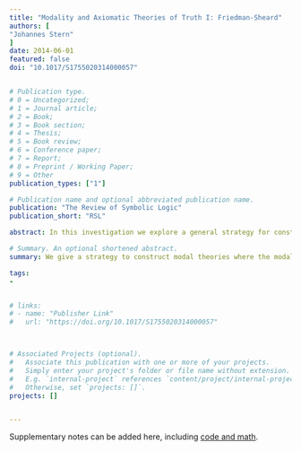 ```yaml
---
title: "Modality and Axiomatic Theories of Truth I: Friedman-Sheard"
authors: [
"Johannes Stern"
]
date: 2014-06-01
featured: false
doi: "10.1017/S1755020314000057"


# Publication type.
# 0 = Uncategorized;
# 1 = Journal article;
# 2 = Book;
# 3 = Book section;
# 4 = Thesis;
# 5 = Book review;
# 6 = Conference paper;
# 7 = Report;
# 8 = Preprint / Working Paper;
# 9 = Other
publication_types: ["1"]

# Publication name and optional abbreviated publication name.
publication: "The Review of Symbolic Logic"
publication_short: "RSL"

abstract: In this investigation we explore a general strategy for constructing modal theories where the modal notion is conceived as a predicate. The idea of this strategy is to develop modal theories over axiomatic theories of truth. In this first paper of our two part investigation we develop the general strategy and then apply it to the axiomatic theory of truth Friedman-Sheard. We thereby obtain the theory Modal Friedman-Sheard. The theory Modal Friedman-Sheard is then discussed from three different perspectives. First, we show that Modal Friedman-Sheard preserves theoremhood modulo translation with respect to modal operator logic. Second, we turn to semantic aspects and develop a modal semantics for the newly developed theory. Third, we investigate whether the modal predicate of Modal Friedman-Sheard can be understood along the lines of a proposal of Kripke, namely as a truth predicate modified by a modal operator.

# Summary. An optional shortened abstract.
summary: We give a strategy to construct modal theories where the modal notion is conceived as a predicate. In this paper we obtain Modal Friedman-Sheard.

tags:
-


# links:
# - name: "Publisher Link"
#   url: "https://doi.org/10.1017/S1755020314000057"



# Associated Projects (optional).
#   Associate this publication with one or more of your projects.
#   Simply enter your project's folder or file name without extension.
#   E.g. `internal-project` references `content/project/internal-project/index.md`.
#   Otherwise, set `projects: []`.
projects: []


---
```

Supplementary notes can be added here, including [code and math](https://sourcethemes.com/academic/docs/writing-markdown-latex/).
